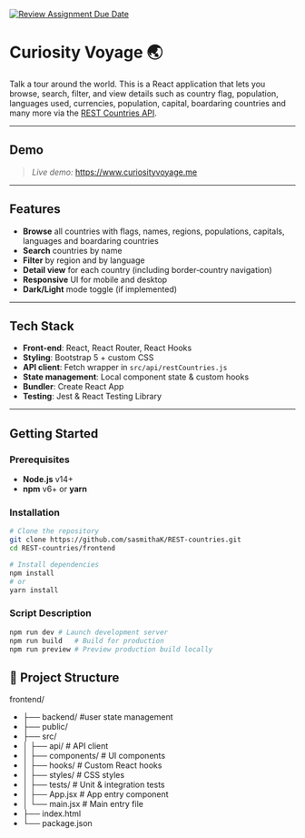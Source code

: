 [![Review Assignment Due Date](https://classroom.github.com/assets/deadline-readme-button-22041afd0340ce965d47ae6ef1cefeee28c7c493a6346c4f15d667ab976d596c.svg)](https://classroom.github.com/a/mNaxAqQD)

# Curiosity Voyage 🌏 

Talk a tour around the world. This is a React application that lets you browse, search, filter, and view details such as country flag, population, languages used, currencies, population, capital, boardaring countries and many more via the [REST Countries API](https://restcountries.com/).

--- 

## Demo

> _Live demo:_ https://www.curiosityvoyage.me

---

## Features

- **Browse** all countries with flags, names, regions, populations, capitals, languages and boardaring countries
- **Search** countries by name
- **Filter** by region and by language  
- **Detail view** for each country (including border‐country navigation)  
- **Responsive** UI for mobile and desktop  
- **Dark/Light** mode toggle (if implemented)  

---

## Tech Stack

- **Front‐end**: React, React Router, React Hooks  
- **Styling**: Bootstrap 5 + custom CSS  
- **API client**: Fetch wrapper in `src/api/restCountries.js`  
- **State management**: Local component state & custom hooks  
- **Bundler**: Create React App  
- **Testing**: Jest & React Testing Library  

---

## Getting Started

### Prerequisites

- **Node.js** v14+  
- **npm** v6+ or **yarn**  

### Installation

```bash
# Clone the repository
git clone https://github.com/sasmithaK/REST-countries.git
cd REST-countries/frontend

# Install dependencies
npm install
# or
yarn install
```

### Script	Description
```bash
npm run dev	# Launch development server
npm run build	# Build for production
npm run preview	# Preview production build locally
```

## 📁 Project Structure
frontend/
- ├── backend/ #user state management
- ├── public/
- ├── src/
- │ ├── api/ # API client
- │ ├── components/ # UI components
- │ ├── hooks/ # Custom React hooks
- │ ├── styles/ # CSS styles
- │ ├── tests/ # Unit & integration tests
- │ ├── App.jsx # App entry component
- │ └── main.jsx # Main entry file
- ├── index.html
- └── package.json
